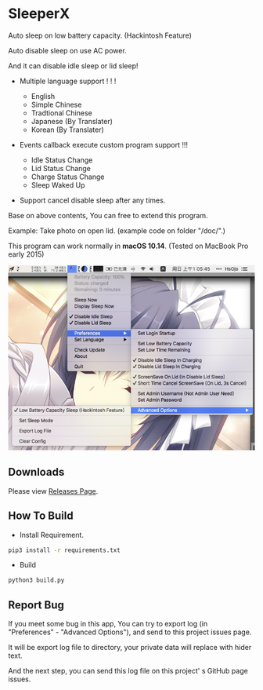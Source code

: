 # SleeperX

Auto sleep on low battery capacity. (Hackintosh Feature)

Auto disable sleep on use AC power.

And it can disable idle sleep or lid sleep!

* Multiple language support ! ! !
  * English
  * Simple Chinese
  * Tradtional Chinese
  * Japanese (By Translater)
  * Korean (By Translater)

* Events callback execute custom program support !!!
  * Idle Status Change
  * Lid Status Change
  * Charge Status Change
  * Sleep Waked Up

* Support cancel disable sleep after any times.

Base on above contents, You can free to extend this program.

Example: Take photo on open lid. (example code on folder "/doc/".)

This program can work normally in **macOS 10.14**. (Tested on MacBook Pro early 2015)

![Thumbnail](doc/img/thumbnail_en.png)

## Downloads

Please view [Releases Page](./releases).

## How To Build

* Install Requirement.

```bash
pip3 install -r requirements.txt
```

* Build

```bash
python3 build.py
```

## Report Bug

If you meet some bug in this app, You can try to export log (in "Preferences" - "Advanced Options"), and send to this project issues page.

It will be export log file to directory, your private data will replace with hider text.

And the next step, you can send this log file on this project' s GitHub page issues.
